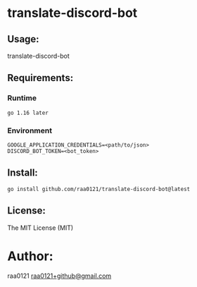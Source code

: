 # translate-discord-bot

## Usage:
translate-discord-bot


## Requirements:
### Runtime
```
go 1.16 later
```

### Environment
```
GOOGLE_APPLICATION_CREDENTIALS=<path/to/json>
DISCORD_BOT_TOKEN=<bot_token>
```

## Install:
```
go install github.com/raa0121/translate-discord-bot@latest
```

## License:

The MIT License (MIT)

# Author:

raa0121 <raa0121+github@gmail.com>
